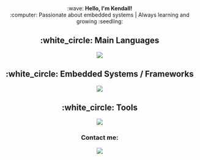 <div align="center">
  :wave: <strong>Hello, I'm Kendall!</strong>
  <br />
  :computer: Passionate about embedded systems | Always learning and growing :seedling:
</div>
<div align="center">
  <h2>:white_circle: Main Languages</h2>
  <a href="https://skillicons.dev">
    <img src="https://skillicons.dev/icons?i=cpp,py,js,java&perline=4" />
  </a>
  <br />
  <h2>:white_circle: Embedded Systems / Frameworks</h2>
  <a href="https://skillicons.dev">
    <a href="https://skillicons.dev">
    <img src="https://skillicons.dev/icons?i=arduino,raspberrypi,express,vue,qt&perline=5" />
  </a>
  <br />
  <h2>:white_circle: Tools</h2>
  <a href="https://skillicons.dev">
    <img src="https://skillicons.dev/icons?i=blender,git,github,replit,vscode&perline=6" />
  </a>
</div>
<div align="center">
    <h3>Contact me:</h3>
    <a href="mailto:kendall.daniels.dev@gmail.com">
        <img src="https://skillicons.dev/icons?i=gmail" />
    </a>
</div>
